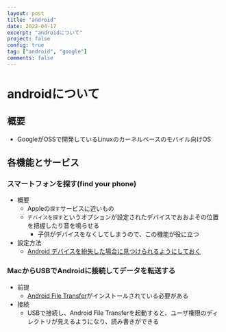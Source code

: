 ```yaml
---
layout: post
title: "android"
date: 2022-04-17
excerpt: "androidについて"
project: false
config: true
tag: ["android", "google"]
comments: false
---
```


# androidについて

## 概要
 - GoogleがOSSで開発しているLinuxのカーネルベースのモバイル向けOS

## 各機能とサービス

### スマートフォンを探す(find your phone)
 - 概要
   - Appleの`探す`サービスに近いもの
   - `デバイスを探す`というオプションが設定されたデバイスでおおよその位置を把握したり音を鳴らせる
     - 子供がデバイスをなくしてしまうので、この機能が役に立つ 
 - 設定方法
   - [Android デバイスを紛失した場合に見つけられるようにしておく](https://support.google.com/accounts/answer/3265955?hl=ja#zippy=,%E3%82%B9%E3%83%86%E3%83%83%E3%83%97-%E3%83%87%E3%83%90%E3%82%A4%E3%82%B9%E3%82%92%E6%8E%A2%E3%81%99%E3%81%8C%E3%82%AA%E3%83%B3%E3%81%AB%E3%81%AA%E3%81%A3%E3%81%A6%E3%81%84%E3%82%8B%E3%81%8B%E7%A2%BA%E8%AA%8D%E3%81%99%E3%82%8B)

### MacからUSBでAndroidに接続してデータを転送する
 - 前提
   - [Android File Transfer](https://www.android.com/filetransfer/)がインストールされている必要がある
 - 接続
   - USBで接続し、Android File Transferを起動すると、ユーザ権限のディレクトリが見えるようになり、読み書きができる
